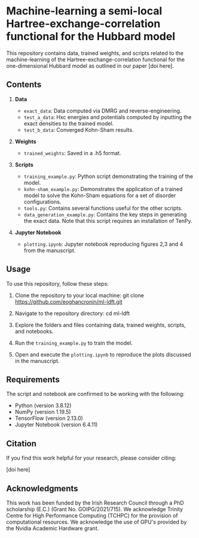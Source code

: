 # Machine-learning a semi-local Hartree-exchange-correlation functional for the Hubbard model

This repository contains data, trained weights, and scripts related to the machine-learning of the Hartree-exchange-correlation functional for the one-dimensional Hubbard model as outlined in our paper [doi here].

## Contents

1. **Data**
   - `exact_data`: Data computed via DMRG and reverse-engineering.
   - `test_a_data`: Hxc energies and potentials computed by inputting the exact densities to the trained model.
   - `test_b_data`: Converged Kohn-Sham results.

2. **Weights**
   - `trained_weights`: Saved in a .h5 format.

3. **Scripts**
   - `training_example.py`: Python script demonstrating the training of the model.
   - `kohn-sham_example.py`: Demonstrates the application of a trained model to solve the Kohn-Sham equations for a set of disorder configurations.
   - `tools.py`: Contains several functions useful for the other scripts.
   - `data_generation_example.py`: Contains the key steps in generating the exact data. Note that this script requires an installation of TenPy.

4. **Jupyter Notebook**
   - `plotting.ipynb`: Jupyter notebook reproducing figures 2,3 and 4 from the manuscript.

## Usage

To use this repository, follow these steps:

1. Clone the repository to your local machine:
git clone https://github.com/eoghancronin/ml-ldft.git

2. Navigate to the repository directory:
cd ml-ldft

3. Explore the folders and files containing data, trained weights, scripts, and notebooks.

4. Run the `training_example.py` to train the model.

5. Open and execute the `plotting.ipynb` to reproduce the plots discussed in the manuscript.

## Requirements

The script and notebook are confirmed to be working with the following:

- Python (version 3.8.12)
- NumPy (version 1.19.5)
- TensorFlow (version 2.13.0)
- Jupyter Notebook (version 6.4.11)

## Citation

If you find this work helpful for your research, please consider citing:

[doi here]


## Acknowledgments

This work has been funded by the Irish Research Council through a PhD scholarship (E.C.) (Grant No. GOIPG/2021/715). We acknowledge Trinity Centre for High Performance Computing (TCHPC) for the provision of computational resources. We acknowledge the use of GPU's provided by the Nvidia Academic Hardware grant.
